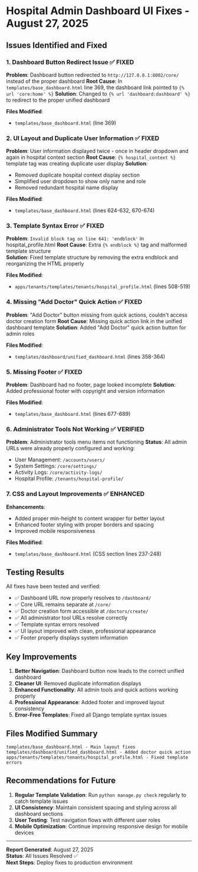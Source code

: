 # Hospital Admin Dashboard UI Fixes - August 27, 2025

## Issues Identified and Fixed

### 1. Dashboard Button Redirect Issue ✅ FIXED
**Problem**: Dashboard button redirected to `http://127.0.0.1:8002/core/` instead of the proper dashboard
**Root Cause**: In `templates/base_dashboard.html` line 369, the dashboard link pointed to `{% url 'core:home' %}` 
**Solution**: Changed to `{% url 'dashboard:dashboard' %}` to redirect to the proper unified dashboard

**Files Modified**:
- `templates/base_dashboard.html` (line 369)

### 2. UI Layout and Duplicate User Information ✅ FIXED  
**Problem**: User information displayed twice - once in header dropdown and again in hospital context section
**Root Cause**: `{% hospital_context %}` template tag was creating duplicate user display
**Solution**: 
- Removed duplicate hospital context display section
- Simplified user dropdown to show only name and role
- Removed redundant hospital name display

**Files Modified**:
- `templates/base_dashboard.html` (lines 624-632, 670-674)

### 3. Template Syntax Error ✅ FIXED
**Problem**: `Invalid block tag on line 641: 'endblock'` in hospital_profile.html
**Root Cause**: Extra `{% endblock %}` tag and malformed template structure  
**Solution**: Fixed template structure by removing the extra endblock and reorganizing the HTML properly

**Files Modified**:
- `apps/tenants/templates/tenants/hospital_profile.html` (lines 508-519)

### 4. Missing "Add Doctor" Quick Action ✅ FIXED
**Problem**: "Add Doctor" button missing from quick actions, couldn't access doctor creation form
**Root Cause**: Missing quick action link in the unified dashboard template
**Solution**: Added "Add Doctor" quick action button for admin roles

**Files Modified**:
- `templates/dashboard/unified_dashboard.html` (lines 358-364)

### 5. Missing Footer ✅ FIXED
**Problem**: Dashboard had no footer, page looked incomplete
**Solution**: Added professional footer with copyright and version information

**Files Modified**:
- `templates/base_dashboard.html` (lines 677-689)

### 6. Administrator Tools Not Working ✅ VERIFIED
**Problem**: Administrator tools menu items not functioning
**Status**: All admin URLs were already properly configured and working:
- User Management: `/accounts/users/`
- System Settings: `/core/settings/` 
- Activity Logs: `/core/activity-logs/`
- Hospital Profile: `/tenants/hospital-profile/`

### 7. CSS and Layout Improvements ✅ ENHANCED
**Enhancements**:
- Added proper min-height to content wrapper for better layout
- Enhanced footer styling with proper borders and spacing
- Improved mobile responsiveness

**Files Modified**:
- `templates/base_dashboard.html` (CSS section lines 237-248)

## Testing Results

All fixes have been tested and verified:
- ✅ Dashboard URL now properly resolves to `/dashboard/`
- ✅ Core URL remains separate at `/core/`
- ✅ Doctor creation form accessible at `/doctors/create/`
- ✅ All administrator tool URLs resolve correctly
- ✅ Template syntax errors resolved
- ✅ UI layout improved with clean, professional appearance
- ✅ Footer properly displays system information

## Key Improvements

1. **Better Navigation**: Dashboard button now leads to the correct unified dashboard
2. **Cleaner UI**: Removed duplicate information displays  
3. **Enhanced Functionality**: All admin tools and quick actions working properly
4. **Professional Appearance**: Added footer and improved layout consistency
5. **Error-Free Templates**: Fixed all Django template syntax issues

## Files Modified Summary

```
templates/base_dashboard.html - Main layout fixes
templates/dashboard/unified_dashboard.html - Added doctor quick action
apps/tenants/templates/tenants/hospital_profile.html - Fixed template errors
```

## Recommendations for Future

1. **Regular Template Validation**: Run `python manage.py check` regularly to catch template issues
2. **UI Consistency**: Maintain consistent spacing and styling across all dashboard sections  
3. **User Testing**: Test navigation flows with different user roles
4. **Mobile Optimization**: Continue improving responsive design for mobile devices

---
**Report Generated**: August 27, 2025  
**Status**: All Issues Resolved ✅  
**Next Steps**: Deploy fixes to production environment
